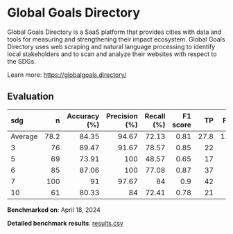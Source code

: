 # Global Goals Directory

Global Goals Directory is a SaaS platform that provides cities with data and
tools for measuring and strengthening their impact ecosystem. Global Goals
Directory uses web scraping and natural language processing to identify local
stakeholders and to scan and analyze their websites with respect to the SDGs.


Learn more: https://globalgoals.directory/

## Evaluation

| sdg     |     n |   Accuracy (%) |   Precision (%) |   Recall (%) |   F1 score |   TP |   FP |   TN |   FN |
|:--------|------:|---------------:|----------------:|-------------:|-----------:|-----:|-----:|-----:|-----:|
| Average |  78.2 |          84.35 |           94.67 |        72.13 |       0.81 | 27.8 |  1.4 | 38.8 | 10.2 |
| 3       |  76   |          89.47 |           91.67 |        78.57 |       0.85 | 22   |  2   | 46   |  6   |
| 5       |  69   |          73.91 |          100    |        48.57 |       0.65 | 17   |  0   | 34   | 18   |
| 6       |  85   |          87.06 |          100    |        77.08 |       0.87 | 37   |  0   | 37   | 11   |
| 7       | 100   |          91    |           97.67 |        84    |       0.9  | 42   |  1   | 49   |  8   |
| 10      |  61   |          80.33 |           84    |        72.41 |       0.78 | 21   |  4   | 28   |  8   |

**Benchmarked on**: April 18, 2024

**Detailed benchmark results**: [results.csv](results.csv)